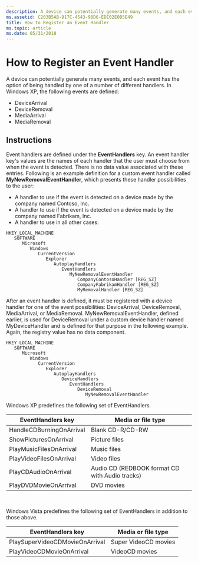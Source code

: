 ```yaml
---
description: A device can potentially generate many events, and each event has the option of being handled by one of a number of different handlers.
ms.assetid: C203B5AB-917C-4543-98D6-EDE02E0B5E49
title: How to Register an Event Handler
ms.topic: article
ms.date: 05/31/2018
---
```


# How to Register an Event Handler

A device can potentially generate many events, and each event has the option of being handled by one of a number of different handlers. In Windows XP, the following events are defined:

- DeviceArrival
- DeviceRemoval
- MediaArrival
- MediaRemoval

## Instructions


Event handlers are defined under the **EventHandlers** key. An event handler key's values are the names of each handler that the user must choose from when the event is detected. There is no data value associated with these entries. Following is an example definition for a custom event handler called **MyNewRemovalEventHandler**, which presents these handler possibilities to the user:

- A handler to use if the event is detected on a device made by the company named Contoso, Inc.
- A handler to use if the event is detected on a device made by the company named Fabrikam, Inc.
- A handler to use in all other cases.

```
HKEY_LOCAL_MACHINE
   SOFTWARE
      Microsoft
         Windows
            CurrentVersion
               Explorer
                  AutoplayHandlers
                     EventHandlers
                        MyNewRemovalEventHandler
                           CompanyContosoHandler [REG_SZ]
                           CompanyFabrikamHandler [REG_SZ]
                           MyRemovalHandler [REG_SZ]
```

After an event handler is defined, it must be registered with a device handler for one of the event possibilities: DeviceArrival, DeviceRemoval, MediaArrival, or MediaRemoval. MyNewRemovalEventHandler, defined earlier, is used for DeviceRemoval under a custom device handler named MyDeviceHandler and is defined for that purpose in the following example. Again, the registry value has no data component.

```
HKEY_LOCAL_MACHINE
   SOFTWARE
      Microsoft
         Windows
            CurrentVersion
               Explorer
                  AutoplayHandlers
                     DeviceHandlers
                        EventHandlers
                           DeviceRemoval
                              MyNewRemovalEventHandler
```

Windows XP predefines the following set of EventHandlers. 

| EventHandlers key        | Media or file type                             |
|--------------------------|------------------------------------------------|
| HandleCDBurningOnArrival | Blank CD-R/CD-RW                               |
| ShowPicturesOnArrival    | Picture files                                  |
| PlayMusicFilesOnArrival  | Music files                                    |
| PlayVideoFilesOnArrival  | Video files                                    |
| PlayCDAudioOnArrival     | Audio CD (REDBOOK format CD with Audio tracks) |
| PlayDVDMovieOnArrival    | DVD movies                                     |



 

Windows Vista predefines the following set of EventHandlers in addition to those above. 

| EventHandlers key              | Media or file type   |
|--------------------------------|----------------------|
| PlaySuperVideoCDMovieOnArrival | Super VideoCD movies |
| PlayVideoCDMovieOnArrival      | VideoCD movies       |



 

 

 



